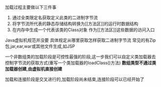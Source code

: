 加载过程主要做以下三件事

1. 通过全类限定名获取定义此类的二进制字节流
2. 将字节流所代表的静态存储结构转换为[[方法区]]的运行时数据结构
3. 在内存中生成一个代表该类的Class对象 作为[[方法区]]这些数据的访问入口

Java虚拟机规范并没要 具体规定从哪里获取怎样获取二进制字节流 常见的有Zip包,jar,ear,war或其他文件生成,如JSP

一个非数组类的加载阶段是可控性最强的阶段,这一步我们可以自定义类加载器去控制字节流的获取方式(重写一个类加载器的loadClass()方法) **数组类型不通过类加载器创建,由虚拟机直接创建**

加载和连接阶段是交叉进行的,加载阶段尚未结束,连接阶段可以已经开始了